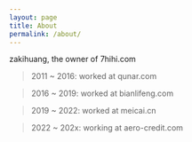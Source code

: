 ```yaml
---
layout: page
title: About
permalink: /about/
---
```


zakihuang, the owner of 7hihi.com

> 2011 ~ 2016: worked at qunar.com

> 2016 ~ 2019: worked at bianlifeng.com

> 2019 ~ 2022: worked at meicai.cn

> 2022 ~ 202x: working at aero-credit.com

